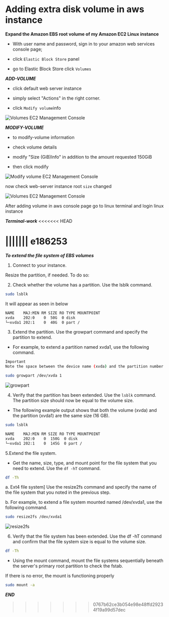 # Adding extra disk volume in aws instance


**Expand the Amazon EBS root volume of my Amazon EC2 Linux instance**

- With user name and password, sign in to your amazon web services console page;

- click `Elastic Block Store` panel

- go to Elastic Block Store click `Volumes`

**_ADD-VOLUME_**

* click default web server instance

* simply select "Actions" in the right corner.

* click `Modify volume`info 

![Volumes EC2 Management Console](https://user-images.githubusercontent.com/88568938/207848124-fd736242-23f1-4883-9d7b-31509b276175.png)

**_MODIFY-VOLUME_**

* to modify-volume information

* check volume details

* modify "Size (GiB)Info" in addition to the amount requested 150GiB

* then click modify 

![Modify volume EC2 Management Console](https://user-images.githubusercontent.com/88568938/207834118-2bd1b2ae-c1a0-48b8-aebf-5c05f576a2b0.png)

now check web-server instance root `size` changed

![Volumes EC2 Management Console](https://user-images.githubusercontent.com/88568938/207834139-e994f995-f7be-487d-89fe-4ac47f118535.png)

After adding volume in aws console page go to linux terminal and login linux instance


**_Terminal-work_**
<<<<<<< HEAD

||||||| e186253
=======

**_To extend the file system of EBS volumes_**

1. Connect to your instance.

Resize the partition, if needed. To do so:

2. Check whether the volume has a partition. Use the lsblk command.

```bash
sudo lsblk 
```
It will appear as seen in below

```diff
NAME    MAJ:MIN RM SIZE RO TYPE MOUNTPOINT
xvda    202:0    0  50G  0 disk
└─xvda1 202:1    0  40G  0 part /
```

3. Extend the partition. Use the growpart command and specify the partition to extend.

* For example, to extend a partition named xvda1, use the following command.

```bash 
Important
Note the space between the device name (xvda) and the partition number (1).
```
```bash
sudo growpart /dev/xvda 1
```

![growpart](https://user-images.githubusercontent.com/88568938/207843780-03de9d6b-aaad-43d7-a598-30556e14f767.png)


4. Verify that the partition has been extended. Use the `lsblk` command. The partition size should now be equal to the volume size.

* The following example output shows that both the volume (xvda) and the partition (xvda1) are the same size (16 GB).

```bash
sudo lsblk               
```
```bash
NAME    MAJ:MIN RM SIZE RO TYPE MOUNTPOINT
xvda    202:0    0  150G  0 disk
└─xvda1 202:1    0  145G  0 part /
```

5.Extend the file system.

* Get the name, size, type, and mount point for the file system that you need to extend. Use the `df -hT` command.

```bash 
df -Th
```

a. Ext4 file system] Use the resize2fs command and specify the name of the file system that you noted in the previous step.

b. For example, to extend a file system mounted named /dev/xvda1, use the following command.

```bash
sudo resize2fs /dev/xvda1
```

![resize2fs](https://user-images.githubusercontent.com/88568938/207843870-9dfc0d44-8c69-4a8e-ab94-a5a269f62826.png)


6. Verify that the file system has been extended. Use the df -hT command and confirm that the file system size is equal to the volume size.

```bash
df -Th
```

* Using the mount command, mount the file systems sequentially beneath the server's primary root partition to check the fstab.

If there is no error, the mount is functioning properly

```bash
sudo mount -a
```


**_END_**
>>>>>>> 0767b62ce3b054e98e48ffd29234f19a99d57dec
